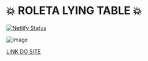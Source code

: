 # 💥 ROLETA LYING TABLE 💥

[![Netlify Status](https://api.netlify.com/api/v1/badges/307b4617-828f-434f-9f82-da2748d21456/deploy-status)](https://app.netlify.com/sites/roletalyingtable/deploys)

![image](https://github.com/user-attachments/assets/c1301804-f598-4346-8666-fa0b2bd2ec55)

<a href="https://roletalyingtable.netlify.app/">LINK DO SITE</a>
